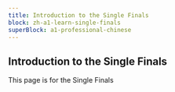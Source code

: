 ```yaml
---
title: Introduction to the Single Finals
block: zh-a1-learn-single-finals
superBlock: a1-professional-chinese
---
```


## Introduction to the Single Finals

This page is for the Single Finals
